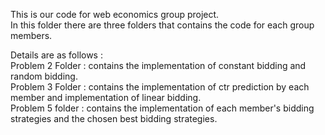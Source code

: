 This is our code for web economics group project.   
In this folder there are three folders that contains the code for each group members.  

Details are as follows :  
  Problem 2 Folder : contains the implementation of constant bidding and random bidding.  
  Problem 3 Folder : contains the implementation of ctr prediction by each member and implementation of linear bidding.  
  Problem 5 folder : contains the implementation of each member's bidding strategies and the chosen best bidding strategies.  
